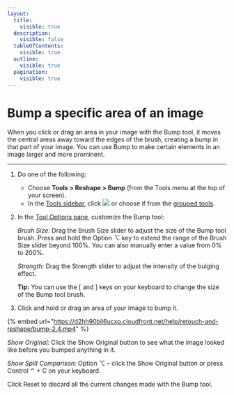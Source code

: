 ```yaml
---
layout:
  title:
    visible: true
  description:
    visible: false
  tableOfContents:
    visible: true
  outline:
    visible: true
  pagination:
    visible: true
---
```


# Bump a specific area of an image

When you click or drag an area in your image with the Bump tool, it moves the central areas away toward the edges of the brush, creating a bump in that part of your image. You can use Bump to make certain elements in an image larger and more prominent.

***

1. Do one of the following:
   * Choose **Tools > Reshape > Bump** (from the Tools menu at the top of your screen).
   * In the [Tools sidebar](https://www.pixelmator.com/support/guide/pixelmator-pro/#glossary), click ![](https://help.pixelmator.com/pixelmator-pro/3.5/assets/English/1580999656000.png) or choose if from the [grouped tools](https://www.pixelmator.com/support/guide/pixelmator-pro/#glossary).
2.  In the [Tool Options pane](https://www.pixelmator.com/support/guide/pixelmator-pro/#glossary), customize the Bump tool:

    _Brush Size:_ Drag the Brush Size slider to adjust the size of the Bump tool brush. Press and hold the Option ⌥ key to extend the range of the Brush Size slider beyond 100%. You can also manually enter a value from 0% to 200%. 

    _Strength:_ Drag the Strength slider to adjust the intensity of the bulging effect. 

    &#x20;**Tip:** You can use the \[ and ] keys on your keyboard to change the size of the Bump tool brush.
3. Click and hold or drag an area of your image to bump it. 

{% embed url="https://d2hh90bli6ucxp.cloudfront.net/help/retouch-and-reshape/bump-2.4.mp4" %}

_Show Original:_ Click the Show Original button to see what the image looked like before you bumped anything in it.

_Show Split Comparison:_ Option ⌥ – click the Show Original button or press Control ⌃ + C on your keyboard.

Click Reset to discard all the current changes made with the Bump tool.
